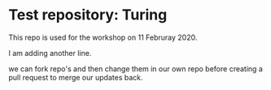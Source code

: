 # Test repository: Turing

This repo is used for the workshop on 11 Februray 2020.

I am adding another line.

we can fork repo's and then change them in our own repo before creating a pull request to merge our updates back.
